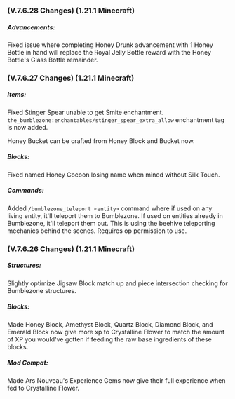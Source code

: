 ### **(V.7.6.28 Changes) (1.21.1 Minecraft)**

##### Advancements:
Fixed issue where completing Honey Drunk advancement with 1 Honey Bottle in hand will replace the Royal Jelly Bottle reward with the Honey Bottle's Glass Bottle remainder.


### **(V.7.6.27 Changes) (1.21.1 Minecraft)**

##### Items:
Fixed Stinger Spear unable to get Smite enchantment. `the_bumblezone:enchantables/stinger_spear_extra_allow` enchantment tag is now added.

Honey Bucket can be crafted from Honey Block and Bucket now.

##### Blocks:
Fixed named Honey Cocoon losing name when mined without Silk Touch.

##### Commands:
Added `/bumblezone_teleport <entity>` command where if used on any living entity, it'll teleport them to Bumblezone.
 If used on entities already in Bumblezone, it'll teleport them out.
 This is using the beehive teleporting mechanics behind the scenes. 
 Requires op permission to use.


### **(V.7.6.26 Changes) (1.21.1 Minecraft)**

##### Structures:
Slightly optimize Jigsaw Block match up and piece intersection checking for Bumblezone structures.

##### Blocks:
Made Honey Block, Amethyst Block, Quartz Block, Diamond Block, and Emerald Block now give more xp to Crystalline Flower 
 to match the amount of XP you would've gotten if feeding the raw base ingredients of these blocks.

##### Mod Compat:
Made Ars Nouveau's Experience Gems now give their full experience when fed to Crystalline Flower.
